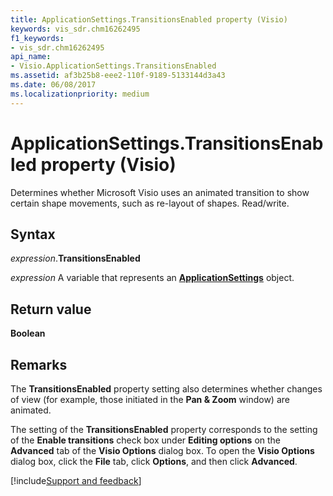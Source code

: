 ```yaml
---
title: ApplicationSettings.TransitionsEnabled property (Visio)
keywords: vis_sdr.chm16262495
f1_keywords:
- vis_sdr.chm16262495
api_name:
- Visio.ApplicationSettings.TransitionsEnabled
ms.assetid: af3b25b8-eee2-110f-9189-5133144d3a43
ms.date: 06/08/2017
ms.localizationpriority: medium
---
```



# ApplicationSettings.TransitionsEnabled property (Visio)

Determines whether Microsoft Visio uses an animated transition to show certain shape movements, such as re-layout of shapes. Read/write.


## Syntax

_expression_.**TransitionsEnabled**

_expression_ A variable that represents an **[ApplicationSettings](Visio.ApplicationSettings.md)** object.


## Return value

 **Boolean**


## Remarks

The **TransitionsEnabled** property setting also determines whether changes of view (for example, those initiated in the **Pan & Zoom** window) are animated.

The setting of the **TransitionsEnabled** property corresponds to the setting of the **Enable transitions** check box under **Editing options** on the **Advanced** tab of the **Visio Options** dialog box. To open the **Visio Options** dialog box, click the **File** tab, click **Options**, and then click **Advanced**.

[!include[Support and feedback](~/includes/feedback-boilerplate.md)]